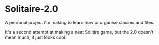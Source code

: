 # Solitaire-2.0
A personal project i'm making to learn how to organise classes and files.

It's a second attempt at making a neat Solitire game, but the 2.0 doesn't mean much, it just looks cool.
